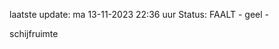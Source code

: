 laatste update: 
ma 13-11-2023 22:36   uur 
Status: FAALT - geel - 
<div class="service Y">schijfruimte</div>